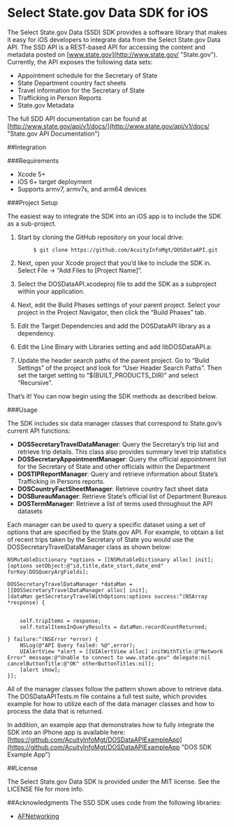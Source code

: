 Select State.gov Data SDK for iOS
==========

The Select State.gov Data (SSD) SDK provides a software library that makes it easy for iOS developers to integrate data from the Select State.gov Data API. The SSD API is a REST-based API for accessing the content and metadata posted on [www.state.gov](http://www.state.gov/ "State.gov"). Currently, the API exposes the following data sets:

* Appointment schedule for the Secretary of State
* State Department country fact sheets
* Travel information for the Secretary of State
* Trafficking in Person Reports
* State.gov Metadata

The full SDD API documentation can be found at [http://www.state.gov/api/v1/docs/](http://www.state.gov/api/v1/docs/ "State.gov API Documentation")

##Integration

###Requirements
* Xcode 5+* iOS 6+ target deployment* Supports armv7, armv7s, and arm64 devices
###Project Setup
The easiest way to integrate the SDK into an iOS app is to include the SDK as a sub-project. 
1. Start by cloning the GitHub repository on your local drive:			$ git clone https://github.com/AcuityInfoMgt/DOSDataAPI.git2. Next, open your Xcode project that you’d like to include the SDK in. Select File -> “Add Files to [Project Name]”.3. Select the DOSDataAPI.xcodeproj file to add the SDK as a subproject within your application.4. Next, edit the Build Phases settings of your parent project. Select your project in the Project Navigator, then click the “Build Phases” tab.
5. Edit the Target Dependencies and add the DOSDataAPI library as a dependency.
6. Edit the Line Binary with Libraries setting and add libDOSDataAPI.a:7. Update the header search paths of the parent project. Go to “Build Settings” of the project and look for “User Header Search Paths”. Then set the target setting to “$(BUILT_PRODUCTS_DIR)” and select “Recursive”.That’s it! You can now begin using the SDK methods as described below. 
###Usage
The SDK includes six data manager classes that correspond to State.gov’s current API functions:* **DOSSecretaryTravelDataManager**: Query the Secretary’s trip list and retrieve trip details. This class also provides summary level trip statistics* **DOSSecretaryAppointmentManager**: Query the official appointment list for the Secretary of State and other officials within the Department* **DOSTIPReportManager**: Query and retrieve information about State’s Trafficking in Persons reports.* **DOSCountryFactSheetManager**: Retrieve country fact sheet data* **DOSBureauManager**: Retrieve State’s official list of Department Bureaus* **DOSTermManager**: Retrieve a list of terms used throughout the API datasetsEach manager can be used to query a specific dataset using a set of options that are specified by the State.gov API. For example, to obtain a list of recent trips taken by the Secretary of State you would use the DOSSecretaryTravelDataManager class as shown below:	NSMutableDictionary *options = [[NSMutableDictionary alloc] init]; 	[options setObject:@"id,title,date_start,date_end" forKey:DOSQueryArgFields];        DOSSecretaryTravelDataManager *dataMan = [[DOSSecretaryTravelDataManager alloc] init];	[dataMan getSecretaryTravelWithOptions:options success:^(NSArray *response) {         				self.tripItems = response;        self.totalItemsInQueryResults = dataMan.recordCountReturned;    } failure:^(NSError *error) {        NSLog(@"API Query failed: %@",error);        UIAlertView *alert = [[UIAlertView alloc] initWithTitle:@"Network Error" message:@"Unable to connect to www.state.gov" delegate:nil cancelButtonTitle:@"OK" otherButtonTitles:nil];        [alert show];    }];All of the manager classes follow the pattern shown above to retrieve data. The DOSDataAPITests.m file contains a full test suite, which provides example for how to utilize each of the data manager classes and how to process the data that is returned.In addition, an example app that demonstrates how to fully integrate the SDK into an iPhone app is available here: [https://github.com/AcuityInfoMgt/DOSDataAPIExampleApp](https://github.com/AcuityInfoMgt/DOSDataAPIExampleApp "DOS SDK Example App") 
##License
The Select State.gov Data SDK is provided under the MIT license. See the LICENSE file for more info.
##Acknowledgments
The SSD SDK uses code from the following libraries:* [AFNetworking](http://afnetworking.com/ "AFNetworking")


